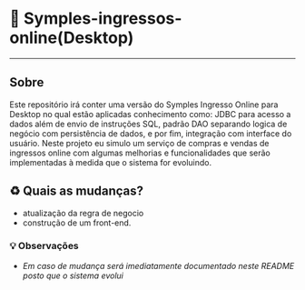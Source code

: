 # :construction: Symples-ingressos-online(Desktop)
---
## Sobre 
Este repositório irá conter uma versão do Symples Ingresso Online para Desktop no qual estão aplicadas conhecimento como: JDBC para acesso a dados além de envio de instruções SQL, padrão DAO separando logica de negócio com persistência de dados, e por fim, integração com interface do usuário. Neste projeto eu simulo um serviço de compras e vendas de ingressos online com algumas melhorias e funcionalidades que serão implementadas à medida que o sistema for evoluindo. 
## :recycle: Quais as mudanças?
* atualização da regra de negocio
* construção de um front-end.
### :bulb: Observações
* _Em caso de mudança será imediatamente documentado neste README posto que o sistema evolui_


